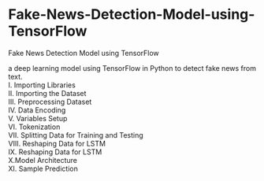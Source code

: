 # Fake-News-Detection-Model-using-TensorFlow
Fake News Detection Model using TensorFlow


a deep learning model using TensorFlow in Python to detect fake news from text.
<br/>
I.  Importing Libraries
<br/>
II. Importing the Dataset
<br/>
III. Preprocessing Dataset
<br/>
IV. Data Encoding
<br/>
V. Variables Setup
<br/>
VI. Tokenization 
<br/>
VII. Splitting Data for Training and Testing
<br/>
VIII. Reshaping Data for LSTM
<br/>
IX. Reshaping Data for LSTM
<br/>
X.Model Architecture
<br/>
XI. Sample Prediction

